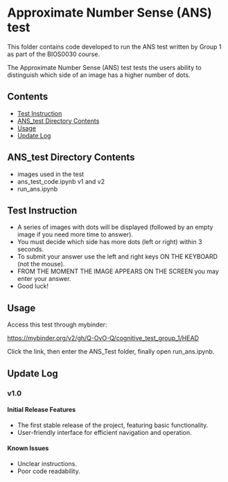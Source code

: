 
# Approximate Number Sense (ANS) test

This folder contains code developed to run the ANS test written by Group 1 as part of the BIOS0030 course.

The Approximate Number Sense (ANS) test tests the users ability to distinguish which side of an image has a higher number of dots.

## Contents
- [Test Instruction](#test-instruction)
- [ANS_test Directory Contents](#ANS_test-Directory-Contents)
- [Usage](#usage)
- [Update Log](#update-log)

## ANS_test Directory Contents
- images used in the test
- ans_test_code.ipynb v1 and v2
- run_ans.ipynb
  
## Test Instruction

* A series of images with dots will be displayed (followed by an empty image if you need more time to answer).
* You must decide which side has more dots (left or right) within 3 seconds.
* To submit your answer use the left and right keys ON THE KEYBOARD (not the mouse).
* FROM THE MOMENT THE IMAGE APPEARS ON THE SCREEN you may enter your answer.
* Good luck!
  
## Usage

Access this test through mybinder:

https://mybinder.org/v2/gh/Q-OvO-Q/cognitive_test_group_1/HEAD

Click the link, then enter the ANS_Test folder, finally open run_ans.ipynb.

## Update Log

### v1.0

#### Initial Release Features
- The first stable release of the project, featuring basic functionality.
- User-friendly interface for efficient navigation and operation.

#### Known Issues
- Unclear instructions.
- Poor code readability.
